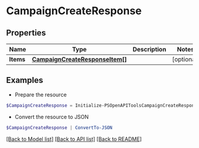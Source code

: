# CampaignCreateResponse
## Properties

Name | Type | Description | Notes
------------ | ------------- | ------------- | -------------
**Items** | [**CampaignCreateResponseItem[]**](CampaignCreateResponseItem.md) |  | [optional] 

## Examples

- Prepare the resource
```powershell
$CampaignCreateResponse = Initialize-PSOpenAPIToolsCampaignCreateResponse  -Items null
```

- Convert the resource to JSON
```powershell
$CampaignCreateResponse | ConvertTo-JSON
```

[[Back to Model list]](../README.md#documentation-for-models) [[Back to API list]](../README.md#documentation-for-api-endpoints) [[Back to README]](../README.md)

